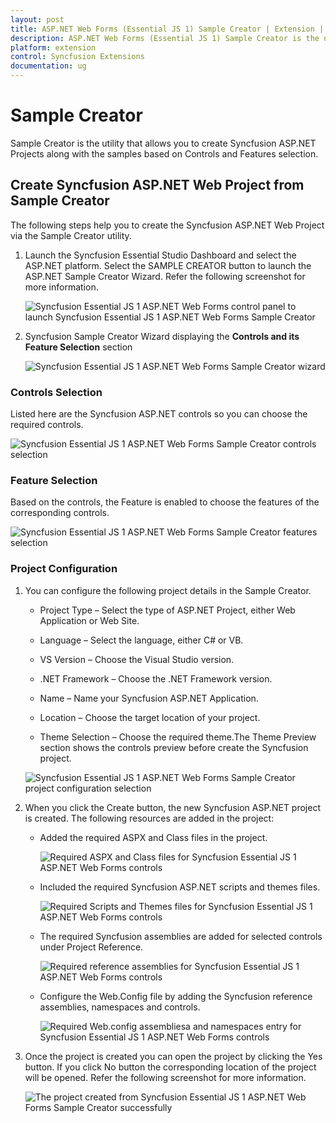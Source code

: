 ```yaml
---
layout: post
title: ASP.NET Web Forms (Essential JS 1) Sample Creator | Extension | Syncfusion
description: ASP.NET Web Forms (Essential JS 1) Sample Creator is the utility that allows you to create Syncfusion ASP.NET WebForms (Essential JS 1) Projects along with the samples based on Controls and Features selection
platform: extension
control: Syncfusion Extensions
documentation: ug
---
```


# Sample Creator

Sample Creator is the utility that allows you to create Syncfusion ASP.NET Projects along with the samples based on Controls and Features selection.

## Create Syncfusion ASP.NET Web Project from Sample Creator

The following steps help you to create the Syncfusion ASP.NET Web Project via the Sample Creator utility.

1. Launch the Syncfusion Essential Studio Dashboard and select the ASP.NET platform. Select the SAMPLE CREATOR button to launch the ASP.NET Sample Creator Wizard. Refer the following screenshot for more information.

   ![Syncfusion Essential JS 1 ASP.NET Web Forms control panel to launch Syncfusion Essential JS 1 ASP.NET Web Forms Sample Creator](Sample-Creator_images/SampleCreator-img1.jpeg)

2. Syncfusion Sample Creator Wizard displaying the **Controls and its Feature Selection** section

   ![Syncfusion Essential JS 1 ASP.NET Web Forms Sample Creator wizard](Sample-Creator_images/SampleCreator-img2.jpeg)


### Controls Selection

Listed here are the Syncfusion ASP.NET controls so you can choose the required controls.

   ![Syncfusion Essential JS 1 ASP.NET Web Forms Sample Creator controls selection](Sample-Creator_images/SampleCreator-img3.jpeg)

### Feature Selection

Based on the controls, the Feature is enabled to choose the features of the corresponding controls.

   ![Syncfusion Essential JS 1 ASP.NET Web Forms Sample Creator features selection](Sample-Creator_images/SampleCreator-img4.jpeg)


### Project Configuration

1. You can configure the following project details in the Sample Creator.

   * Project Type – Select the type of ASP.NET Project, either Web Application or Web Site.

   * Language – Select the language, either C# or VB.

   * VS Version – Choose the Visual Studio version.

   * .NET Framework – Choose the .NET Framework version.

   * Name – Name your Syncfusion ASP.NET Application.

   * Location – Choose the target location of your project.

   * Theme Selection – Choose the required theme.The Theme Preview section shows the controls preview before create the Syncfusion project.

   ![Syncfusion Essential JS 1 ASP.NET Web Forms Sample Creator project configuration selection](Sample-Creator_images/SampleCreator-img6.jpeg)


2. When you click the Create button, the new Syncfusion ASP.NET project is created. The following resources are added in the project:

   * Added the required ASPX and Class files in the project.

     ![Required ASPX and Class files for Syncfusion Essential JS 1 ASP.NET Web Forms controls](Sample-Creator_images/SampleCreator-img7.jpeg)

   * Included the required Syncfusion ASP.NET scripts and themes files.

     ![Required Scripts and Themes files for Syncfusion Essential JS 1 ASP.NET Web Forms controls](Sample-Creator_images/SampleCreator-img8.jpeg)

   * The required Syncfusion assemblies are added for selected controls under Project Reference.

     ![Required reference assemblies for Syncfusion Essential JS 1 ASP.NET Web Forms controls](Sample-Creator_images/SampleCreator-img9.jpeg)

   * Configure the Web.Config file by adding the Syncfusion reference assemblies, namespaces and controls.

     ![Required Web.config assembliesa and namespaces entry for Syncfusion Essential JS 1 ASP.NET Web Forms controls](Sample-Creator_images/SampleCreator-img10.jpeg)

3. Once the project is created you can open the project by clicking the Yes button. If you click No button the corresponding location of the project will be opened. Refer the following screenshot for more information.

   ![The project created from Syncfusion Essential JS 1 ASP.NET Web Forms Sample Creator successfully](Sample-Creator_images/SampleCreator-img11.jpeg)
